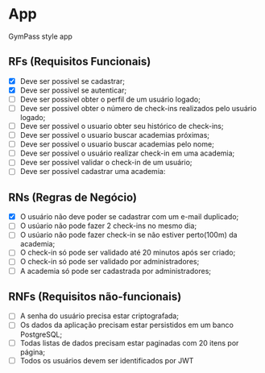 # App

GymPass style app

## RFs (Requisitos Funcionais)

- [X] Deve ser possivel se cadastrar;
- [X] Deve ser possivel se autenticar;
- [ ] Deve ser possivel obter o perfil de um usuário logado;
- [ ] Deve ser possivel obter o número de check-ins realizados pelo usuário logado;
- [ ] Deve ser possivel o usuario obter seu histórico de check-ins;
- [ ] Deve ser possivel o usuario buscar academias próximas;
- [ ] Deve ser possivel o usuario buscar academias pelo nome;
- [ ] Deve ser possivel o usuário realizar check-in em uma academia;
- [ ] Deve ser possivel validar o check-in de um usuário;
- [ ] Deve ser possivel cadastrar uma academia:

## RNs (Regras de Negócio)

- [x] O usuário não deve poder se cadastrar com um e-mail duplicado;
- [ ] O usúario não pode fazer 2 check-ins no mesmo dia;
- [ ] O usúario não pode fazer check-in se não estiver perto(100m) da academia;
- [ ] O check-in só pode ser validado até 20 minutos após ser criado;
- [ ] O check-in só pode ser validado por administradores;
- [ ] A academia só pode ser cadastrada por administradores;

## RNFs (Requisitos não-funcionais)

- [ ] A senha do usuário precisa estar criptografada;
- [ ] Os dados da aplicação precisam estar persistidos em um banco PostgreSQL;
- [ ] Todas listas de dados precisam estar paginadas com 20 itens por página;
- [ ] Todos os usuários devem ser identificados por JWT 